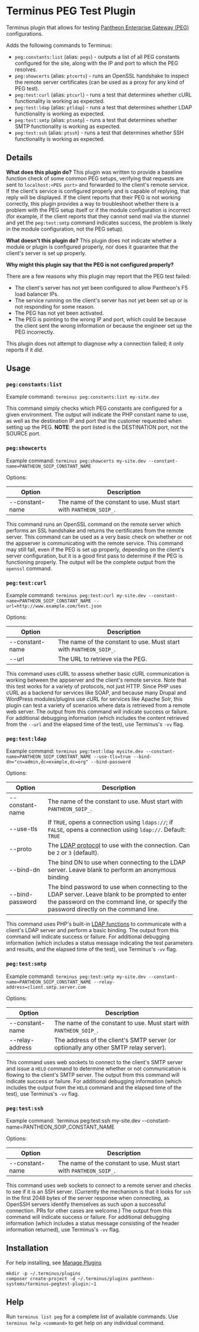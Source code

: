 # Terminus PEG Test Plugin

Terminus plugin that allows for testing [Pantheon Enterprise Gateway (PEG)](https://pantheon.io/docs/pantheon-enterprise-gateway/) configurations.

Adds the following commands to Terminus:

* `peg:constants:list` (alias: `pegs`) - outputs a list of all PEG constants configured for the site, along with the IP and port to which the PEG resolves.
* `peg:showcerts` (alias: `ptcerts`) - runs an OpenSSL handshake to inspect the remote server certificates (can be used as a proxy for any kind of PEG test).
* `peg:test:curl` (alias: `ptcurl`) - runs a test that determines whether cURL functionality is working as expected.
* `peg:test:ldap` (alias: `ptldap`) - runs a test that determines whether LDAP functionality is working as expected.
* `peg:test:smtp` (alias: `ptsmtp`) - runs a test that determines whether SMTP functionality is working as expected.
* `peg:test:ssh` (alias: `ptssh`) - runs a test that determines whether SSH functionality is working as expected.

## Details

**What does this plugin do?** This plugin was written to provide a baseline function check of some common PEG setups, verifying that requests are sent to `localhost:<PEG port>` and forwarded to the client's remote service. If the client's service is configured properly and is capable of replying, that reply will be displayed. If the client reports that their PEG is not working correctly, this plugin provides a way to troubleshoot whether there is a problem with the PEG setup itself or if the module configuration is incorrect (for example, if the client reports that they cannot send mail via the stunnel and yet the `peg:test:smtp` command indicates success, the problem is likely in the module configuration, not the PEG setup).

**What doesn't this plugin do?** This plugin does not indicate whether a module or plugin is configured properly, nor does it guarantee that the client's server is set up properly.

**Why might this plugin say that the PEG is not configured properly?**

There are a few reasons why this plugin may report that the PEG test failed:

* The client's server has not yet been configured to allow Pantheon's F5 load balancer IPs.
* The service running on the client's server has not yet been set up or is not responding for some reason.
* The PEG has not yet been activated.
* The PEG is pointing to the wrong IP and port, which could be because the client sent the wrong information or because the engineer set up the PEG incorrectly.

This plugin does not attempt to diagnose _why_ a connection failed; it only reports if it _did_.

## Usage

### `peg:constants:list`

Example command: `terminus peg:constants:list my-site.dev`

This command simply checks which PEG constants are configured for a given environment. The output will indicate the PHP constant name to use, as well as the destination IP and port that the customer requested when setting up the PEG. **NOTE**: the port listed is the DESTINATION port, not the SOURCE port.

### `peg:showcerts`

Example command: `terminus peg:showcerts my-site.dev --constant-name=PANTHEON_SOIP_CONSTANT_NAME`

Options:

| Option          | Description                                                         |
|-----------------|---------------------------------------------------------------------|
| --constant-name | The name of the constant to use. Must start with `PANTHEON_SOIP_`.  |

This command runs an OpenSSL command on the remote server which performs an SSL handshake and returns the certificates from the remote server. This command can be used as a very basic check on whether or not the appserver is communicating with the remote service. This command may still fail, even if the PEG is set up properly, depending on the client's server configuration, but it is a good first pass to determine if the PEG is functioning properly. The output will be the complete output from the `openssl` command.

### `peg:test:curl`

Example command: `terminus peg:test:curl my-site.dev --constant-name=PANTHEON_SOIP_CONSTANT_NAME --url=http://www.example.com/test.json`

Options:

| Option          | Description                                                         |
|-----------------|---------------------------------------------------------------------|
| --constant-name | The name of the constant to use. Must start with `PANTHEON_SOIP_`.  |
| --url           | The URL to retrieve via the PEG.                                    |

This command uses cURL to assess whether basic cURL communication is working between the appserver and the client's remote service. Note that this test works for a variety of protocols, not just HTTP. Since PHP uses cURL as a backend for services like SOAP, and because many Drupal and WordPress modules/plugins use cURL for services like Apache Solr, this plugin can test a variety of scenarios where data is retrieved from a remote web server. The output from this command will indicate success or failure. For additional debugging information (which includes the content retrieved from the `--url` and the elapsed time of the test), use Terminus's `-vv` flag.

### `peg:test:ldap`

Example command: `terminus peg:test:ldap mysite.dev --constant-name=PANTHEON_SOIP_CONSTANT_NAME --use-tls=true --bind-dn="cn=admin,dc=example,dc=org" --bind-password`

Options:

| Option          | Description                                                                                                                                                                              |
|-----------------|------------------------------------------------------------------------------------------------------------------------------------------------------------------------------------------|
| --constant-name | The name of the constant to use. Must start with `PANTHEON_SOIP_`.                                                                                                                       |
| --use-tls       | If `TRUE`, opens a connection using `ldaps://`; if `FALSE`, opens a connection using `ldap://`. Default: `TRUE`                                                                          |
| --proto         | The [LDAP protocol](http://php.net/manual/en/function.ldap-set-option.php) to use with the connection. Can be `2` or `3` (default).                                                     |
| --bind-dn       | The bind DN to use when connecting to the LDAP server. Leave blank to perform an anonymous binding                                                                                       |
| --bind-password | The bind password to use when connecting to the LDAP server. Leave blank to be prompted to enter the password on the command line, or specify the password directly on the command line. |

This command uses PHP's built-in [LDAP functions](http://php.net/manual/en/book.ldap.php) to communicate with a client's LDAP server and perform a basic binding. The output from this command will indicate success or failure. For additional debugging information (which includes a status message indicating the test parameters and results, and the elapsed time of the test), use Terminus's `-vv` flag.

### `peg:test:smtp`

Example command: `terminus peg:test:smtp my-site.dev --constant-name=PANTHEON_SOIP_CONSTANT_NAME --relay-address=client.smtp.server.com`

Options:

| Option          | Description                                                                          |
|-----------------|--------------------------------------------------------------------------------------|
| --constant-name | The name of the constant to use. Must start with `PANTHEON_SOIP_`.                   |
| --relay-address | The address of the client's SMTP server (or optionally any other SMTP relay server). |

This command uses web sockets to connect to the client's SMTP server and issue a `HELO` command to determine whether or not communication is flowing to the client's SMTP server. The output from this command will indicate success or failure. For additional debugging information (which includes the output from the `HELO` command and the elapsed time of the test), use Terminus's `-vv` flag.

### `peg:test:ssh`

Example command: `terminus peg:test:ssh my-site.dev --constant-name=PANTHEON_SOIP_CONSTANT_NAME

Options:

| Option          | Description                                                        |
|-----------------|--------------------------------------------------------------------|
| --constant-name | The name of the constant to use. Must start with `PANTHEON_SOIP_`. |

This command uses web sockets to connect to a remote server and checks to see if it is an SSH server. (Currently the mechanism is that it looks for `ssh` in the first 2048 bytes of the server response when connecting, as OpenSSH servers identify themselves as such upon a successful connection. PRs for other cases are welcome.) The output from this command will indicate success or failure. For additional debugging information (which includes a status message consisting of the header information returned), use Terminus's `-vv` flag.

## Installation
For help installing, see [Manage Plugins](https://pantheon.io/docs/terminus/plugins/)

```
mkdir -p ~/.terminus/plugins
composer create-project -d ~/.terminus/plugins pantheon-systems/terminus-pegtest-plugin:~1
```

## Help

Run `terminus list peg` for a complete list of available commands. Use `terminus help <command>` to get help on any individual command.
